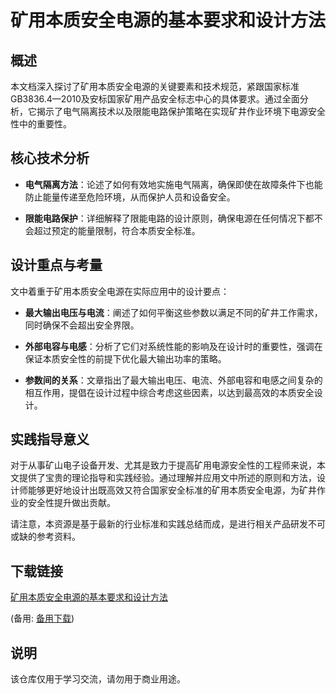 # 矿用本质安全电源的基本要求和设计方法

## 概述

本文档深入探讨了矿用本质安全电源的关键要素和技术规范，紧跟国家标准GB3836.4—2010及安标国家矿用产品安全标志中心的具体要求。通过全面分析，它揭示了电气隔离技术以及限能电路保护策略在实现矿井作业环境下电源安全性中的重要性。

## 核心技术分析

- **电气隔离方法**：论述了如何有效地实施电气隔离，确保即使在故障条件下也能防止能量传递至危险环境，从而保护人员和设备安全。
  
- **限能电路保护**：详细解释了限能电路的设计原则，确保电源在任何情况下都不会超过预定的能量限制，符合本质安全标准。

## 设计重点与考量

文中着重于矿用本质安全电源在实际应用中的设计要点：

- **最大输出电压与电流**：阐述了如何平衡这些参数以满足不同的矿井工作需求，同时确保不会超出安全界限。
  
- **外部电容与电感**：分析了它们对系统性能的影响及在设计时的重要性，强调在保证本质安全性的前提下优化最大输出功率的策略。

- **参数间的关系**：文章指出了最大输出电压、电流、外部电容和电感之间复杂的相互作用，提倡在设计过程中综合考虑这些因素，以达到最高效的本质安全设计。

## 实践指导意义

对于从事矿山电子设备开发、尤其是致力于提高矿用电源安全性的工程师来说，本文提供了宝贵的理论指导和实践经验。通过理解并应用文中所述的原则和方法，设计师能够更好地设计出既高效又符合国家安全标准的矿用本质安全电源，为矿井作业的安全性提升做出贡献。

请注意，本资源是基于最新的行业标准和实践总结而成，是进行相关产品研发不可或缺的参考资料。

## 下载链接
[矿用本质安全电源的基本要求和设计方法](https://pan.quark.cn/s/b04e747785de) 

(备用: [备用下载](https://pan.baidu.com/s/1CqMz08MVn4_e-lrX-tMy5g?pwd=1234))

## 说明

该仓库仅用于学习交流，请勿用于商业用途。
